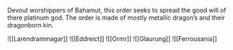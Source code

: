 Devout worshippers of Bahamut, this order seeks to spread the good will of there platinum god. The order is made of mostly metallic dragon’s and their dragonborn kin. 

 
![[Larendrammagar]]
![[Eddreict]]
![[Ormr]]
![[Glaurung]]
![[Ferrousania]]
